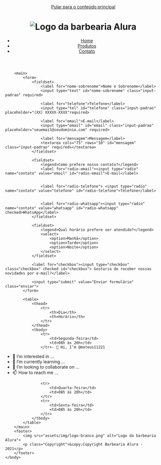 <!DOCTYPE html>
<html lang="pt-br">
    <head>
        <meta charset="UTF-8">
        <meta name="viewport" content="width=device-width">
        <title>Contato | Barbearia Alura</title>
        <link rel="stylesheet" href="assets/css/reset.css">
        <link rel="stylesheet" href="assets/css/header.css">
        <link rel="stylesheet" href="assets/css/footer.css">
        <link rel="stylesheet" href="assets/css/contato.css">
        <link rel="stylesheet" href="assets/css/medias.css">
        <link rel="stylesheet" href="assets/css/body.css">
        <link href="https://fonts.googleapis.com/css2?family=Montserrat&display=swap" rel="stylesheet">
    </head>
    <body>
        <header>
            <a href="#conteudoPrincipal">Pular para o conteúdo principal</a>
            <div class="caixa">
                <h1><img src="assets/img/logo.png" alt="Logo da barbearia Alura"></h1>
                <nav>
                    <ul>
                        <li><a href="index.html">Home</a></li>
                        <li><a href="produtos.html">Produtos</a></li>
                        <li><a href="contato.html">Contato</a></li>
                    </ul>
                </nav>
            </div>
        </header>

        <main>
            <form>
                <fieldset>
                    <label for="nome-sobrenome">Nome e Sobrenome</label>
                    <input type="text" id="nome-sobrenome" class="input-padrao" required>

                    <label for="telefone">Telefone</label>
                    <input type="tel" id="telefone" class="input-padrao" placeholder="(XX) XXXXX-XXXX"required>

                    <label for="email">E-mail</label>
                    <input type="email" id="email" class="input-padrao" placeholder="seuemail@seudomínio.com" required>

                    <label for="mensagem">Mensagem</label>
                    <textarea cols="75" rows="10" id="mensagem" class="input-padrao" required></textarea>
                </fieldset>

                <fieldset>    
                    <legend>Como prefere nosso contato?</legend>
                    <label for="radio-email"><input type="radio" name="contato" value="email" id="radio-email">E-mail</label>
                    

                    <label for="radio-telefone"> <input type="radio" name="contato" value="telefone" id="radio-telefone">Telefone</label>
                

                    <label for="radio-whatsapp"><input type="radio" name="contato" value="whatsapp" id="radio-whatsapp" checked>WhatsApp</label>
                </fieldset>

                <fieldset>
                    <legend>Qual horário prefere ser atendido?</legend>
                    <select>
                        <option>Manhã</option>
                        <option>Tarde</option>
                        <option>Noite</option>
                    </select>
                </fieldset>

                <label for="checkbox"><input type="checkbox" class="checkbox" checked id="checkbox"> Gostaria de receber nossas novidades por e-mail?</label>

                <input type="submit" value="Enviar formulário" class="enviar">
            </form>

            <table>
                <thead>
                    <tr>
                        <th>Dia</th>
                        <th>Horário</th>
                    </tr>
                </thead>
                <tbody>
                    <tr>
                        <td>Segunda-feira</td>
                        <td>08h às 20h</td>
                    </tr>- 👋 Hi, I’m @mateus11221
- 👀 I’m interested in ...
- 🌱 I’m currently learning ...
- 💞️ I’m looking to collaborate on ...
- 📫 How to reach me ...

<!---
mateus11221/mateus11221 is a ✨ special ✨ repository because its `README.md` (this file) appears on your GitHub profile.
You can click the Preview link to take a look at your changes.
--->

                    <tr>
                        <td>Quarta-feira</td>
                        <td>08h às 20h</td>
                    </tr>
                    <tr>
                        <td>Sexta-feira</td>
                        <td>08h às 20h</td>
                    </tr>
                </tbody>
            </table>
        </main>
        <footer>
            <img src="assets/img/logo-branco.png" alt="Logo da barbearia Alura">
            <p class="Copyright">&copy;Copyright Barbearia Alura - 2021</p>
        </footer>
    </body>
</html>
